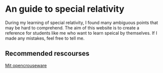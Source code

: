 # An guide to special relativity 

During my learning of special relativity, I found many ambiguous points that may be hard to comprehend. The aim of this website is to create a reference for students like me who want to learn speical by themselves. If I made any mistakes, feel free to tell me. 

## Recommended rescourses

[Mit opencrouseware](https://ocw.mit.edu/)
